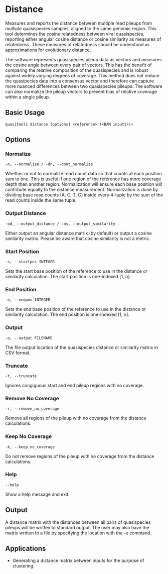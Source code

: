 # Distance

Measures and reports the distance between multiple read pileups from multiple quasispecies samples, aligned to the same genomic region. This tool determines the cosine relatedness between viral quasispecies, reporting either angular cosine distance or cosine similarity as measures of relatedness. These measures of relatedness should be understood as approximations for evolutionary distance.

The software represents quasispecies pileup data as vectors and measures the cosine angle between every pair of vectors. This has the benefit of comparing the relative composition of the quasispecies and is robust against widely varying degrees of coverage. This method does not reduce the quasipecies data into a consensus vector and therefore can capture more nuanced differences between two quasispecies pileups. The software can also normalize the pileup vectors to prevent bias of relative coverage within a single pileup.

## Basic Usage

```
quasitools distance [options] <reference> (<BAM inputs>)+
```

## Options

### Normalize

```text
-n, --normalize / -dn, --dont_normalize
```

Whether or not to normalize read count data so that counts at each position sum to one. This is useful if one region of the reference has more coverage depth than another region. Normalization will ensure each base position will contribute equally to the distance measurement. Normalization is done by dividing base read counts (A, C, T, G) inside every 4-tuple by the sum of the read counts inside the same tuple.

### Output Distance

```text
-od, --output_distance / -os, --output_similarity
```

Either output an angular distance matrix (by default) or output a cosine similarity matrix. Please be aware that cosine similarity is not a metric.

### Start Position

```text
-s, --startpos INTEGER
```

Sets the start base position of the reference to use in the distance or similarity calculation. The start position is one-indexed [1, n].

### End Position

```text
-e, --endpos INTEGER
```

Sets the end base position of the reference to use in the distance or similarity calculation. The end position is one-indexed [1, n].

### Output

```text
-o, --output FILENAME
```

The file output location of the quasispecies distance or similarity matrix in CSV format.

### Truncate

```text
-t, --truncate
```

Ignores congiguous start and end pileup regions with no coverage.

### Remove No Coverage

```text
-r, --remove_no_coverage
```

Remove all regions of the pileup with no coverage from the distance calculations.

### Keep No Coverage

```text
-k, --keep_no_coverage
```

Do not remove regions of the pileup with no coverage from the distance calculations.

### Help

```text
--help
```

Show a help message and exit.


## Output

A distance matrix with the distances between all pairs of quasispecies pileups will be written to standard output. The user may also have the matrix written to a file by specifying the location with the `-o` command.

## Applications

* Generating a distance matrix between inputs for the purpose of clustering.
